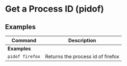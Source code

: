 # Get a Process ID (pidof)

## Examples

| **Command**   | **Description**   | 
| --------------|-------------------|
| **Examples** |
| `pidof firefox` | Returns the process id of firefox |